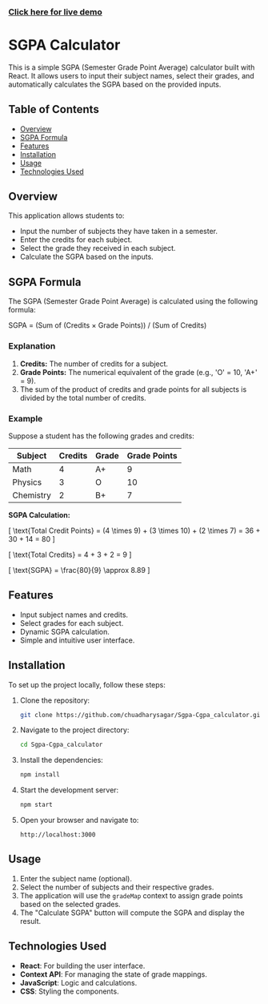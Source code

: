 ### [Click here for live demo](https://sgpa-cgpa-calculator-nine.vercel.app/)

# SGPA Calculator

This is a simple SGPA (Semester Grade Point Average) calculator built with React. It allows users to input their subject names, select their grades, and automatically calculates the SGPA based on the provided inputs.

## Table of Contents
- [Overview](#overview)
- [SGPA Formula](#sgpa-formula)
- [Features](#features)
- [Installation](#installation)
- [Usage](#usage)
- [Technologies Used](#technologies-used)

## Overview
This application allows students to:
- Input the number of subjects they have taken in a semester.
- Enter the credits for each subject.
- Select the grade they received in each subject.
- Calculate the SGPA based on the inputs.

## SGPA Formula
The SGPA (Semester Grade Point Average) is calculated using the following formula:

  SGPA = (Sum of (Credits × Grade Points)) / (Sum of Credits)

### Explanation
1. **Credits:** The number of credits for a subject.
2. **Grade Points:** The numerical equivalent of the grade (e.g., 'O' = 10, 'A+' = 9).
3. The sum of the product of credits and grade points for all subjects is divided by the total number of credits.

### Example
Suppose a student has the following grades and credits:

| Subject    | Credits | Grade | Grade Points |
|------------|---------|-------|--------------|
| Math       | 4       | A+    | 9            |
| Physics    | 3       | O     | 10           |
| Chemistry  | 2       | B+    | 7            |

**SGPA Calculation:**

\[
\text{Total Credit Points} = (4 \times 9) + (3 \times 10) + (2 \times 7) = 36 + 30 + 14 = 80
\]

\[
\text{Total Credits} = 4 + 3 + 2 = 9
\]

\[
\text{SGPA} = \frac{80}{9} \approx 8.89
\]

## Features
- Input subject names and credits.
- Select grades for each subject.
- Dynamic SGPA calculation.
- Simple and intuitive user interface.

## Installation
To set up the project locally, follow these steps:

1. Clone the repository:
    ```bash
    git clone https://github.com/chuadharysagar/Sgpa-Cgpa_calculator.git
    ```
2. Navigate to the project directory:
    ```bash
    cd Sgpa-Cgpa_calculator
    ```
3. Install the dependencies:
    ```bash
    npm install
    ```
4. Start the development server:
    ```bash
    npm start
    ```
5. Open your browser and navigate to:
    ```
    http://localhost:3000
    ```

## Usage
1. Enter the subject name (optional).
2. Select the number of subjects and their respective grades.
3. The application will use the `gradeMap` context to assign grade points based on the selected grades.
4. The "Calculate SGPA" button will compute the SGPA and display the result.

## Technologies Used
- **React**: For building the user interface.
- **Context API**: For managing the state of grade mappings.
- **JavaScript**: Logic and calculations.
- **CSS**: Styling the components.
